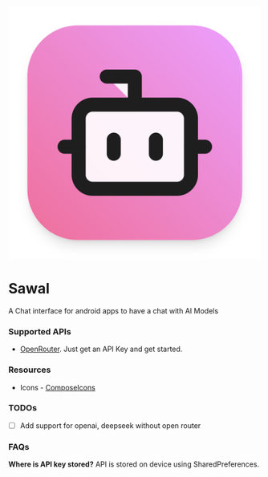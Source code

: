 ![Sawal Logo](assets/icon.png)

# Sawal

A Chat interface for android apps to have a chat with AI Models

### Supported APIs
- [OpenRouter](https://openrouter.ai/). Just get an API Key and get started.

### Resources

- Icons - [ComposeIcons](https://composeicons.com/)

### TODOs
- [ ] Add support for openai, deepseek without open router

### FAQs

**Where is API key stored?**
API is stored on device using SharedPreferences.